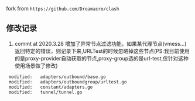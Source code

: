 fork from `https://github.com/Dreamacro/clash`

## 修改记录

1. commt at 2020.3.28 增加了异常节点过滤功能，如果某代理节点(vmess...)返回特定的错误，则记录下来,URLTest的时候忽略掉这些节点(PS:我目前使用的是proxy-provider自动获取的节点,proxy-group选的是url-test,仅针对这种使用场景做了修改)

```
 modified:   adapters/outbound/base.go
 modified:   adapters/outboundgroup/urltest.go
 modified:   constant/adapters.go
 modified:   tunnel/tunnel.go
```


